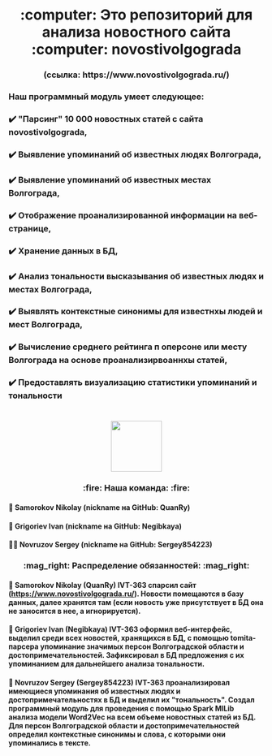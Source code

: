 <h1 align="center"> :computer: Это репозиторий для анализа новостного сайта :computer: novostivolgograda</h1>
<h3 align="center"> (ссылка: https://www.novostivolgograda.ru/) </h3>

### Наш программный модуль умеет следующее: 
### :heavy_check_mark: "Парсинг" 10 000 новостных статей с сайта novostivolgograda,
### :heavy_check_mark: Выявление упоминаний об известных людях Волгограда,
### :heavy_check_mark: Выявление упоминаний об известных местах Волгограда, 
### :heavy_check_mark: Отображение проанализированной информации на веб-странице,
### :heavy_check_mark: Хранение данных в БД,
### :heavy_check_mark: Анализ тональности высказывания об известных людях и местах Волгограда, 
### :heavy_check_mark: Выявлять контекстные синонимы для известнхы людей и мест Волгограда,
### :heavy_check_mark: Вычисление среднего рейтинга п оперсоне или месту Волгограда на основе проанализирвоаннхы статей,
### :heavy_check_mark: Предоставлять визуализацию статистики упоминаний и тональности
#
<div id="header" align="center">
  <img src="https://media.giphy.com/media/M9gbBd9nbDrOTu1Mqx/giphy.gif" width="100"/>
</div>

<h3 align="center"> :fire: Наша команда: :fire: </h3>

#### :construction_worker: Samorokov Nikolay (nickname на GitHub: QuanRy)
#### :cop: Grigoriev Ivan (nickname на GitHub: Negibkaya)
#### :guardsman: Novruzov Sergey (nickname на GitHub: Sergey854223)

<h3 align="center"> :mag_right: Распределение обязанностей: :mag_right: </h3>

#### :hammer: Samorokov Nikolay (QuanRy) IVT-363 спарсил сайт (https://www.novostivolgograda.ru/). Новости помещаются в базу данных, далее хранятся там (если  новость уже присутствует в БД она не заносится в нее, а игнорируется). 
#### :wrench: Grigoriev Ivan (Negibkaya) IVT-363 оформил веб-интерфейс, выделил среди всех новостей, хранящихся в БД, с помощью tomita-парсера упоминание значимых персон Волгоградской области и достопримечательностей. Зафиксировал в БД предложения с их упоминанием для дальнейшего анализа тональности.
#### :nut_and_bolt: Novruzov Sergey (Sergey854223) IVT-363 проанализировал имеющиеся упоминания об известных людях и достопримечательностях в БД и выделил их "тональность". Создал программный модуль для проведения с помощью Spark MlLib анализа модели Word2Vec на всем объеме новостных статей из БД. Для персон Волгоградской области и достопримечательностей определил контекстные синонимы и слова, с которыми они упоминались в тексте.
